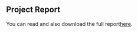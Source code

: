 ## Project Report

You can read and also download the full  report[here](My-Devops-Projects/Aws-MonolithToMicroservice/Buildin_Microservices_Aws.pdf).

